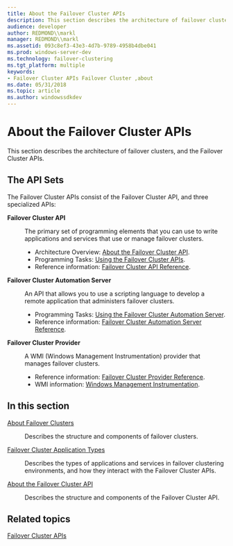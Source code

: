```yaml
---
title: About the Failover Cluster APIs
description: This section describes the architecture of failover clusters, and the Failover Cluster APIs.
audience: developer
author: REDMOND\\markl
manager: REDMOND\\markl
ms.assetid: 093c8ef3-43e3-4d7b-9789-4958b4dbe041
ms.prod: windows-server-dev
ms.technology: failover-clustering
ms.tgt_platform: multiple
keywords:
- Failover Cluster APIs Failover Cluster ,about
ms.date: 05/31/2018
ms.topic: article
ms.author: windowssdkdev
---
```


# About the Failover Cluster APIs

This section describes the architecture of failover clusters, and the Failover Cluster APIs.

## The API Sets

The Failover Cluster APIs consist of the Failover Cluster API, and three specialized APIs:

<dl> <dt>

<span id="Failover_Cluster_API"></span><span id="failover_cluster_api"></span><span id="FAILOVER_CLUSTER_API"></span>**Failover Cluster API**
</dt> <dd>

The primary set of programming elements that you can use to write applications and services that use or manage failover clusters.

-   Architecture Overview: [About the Failover Cluster API](the-server-cluster-api.md).
-   Programming Tasks: [Using the Failover Cluster APIs](using-the-server-cluster-api.md).
-   Reference information: [Failover Cluster API Reference](server-cluster-api-reference.md).

</dd> <dt>

<span id="Failover_Cluster_Automation_Server"></span><span id="failover_cluster_automation_server"></span><span id="FAILOVER_CLUSTER_AUTOMATION_SERVER"></span>**Failover Cluster Automation Server**
</dt> <dd>

An API that allows you to use a scripting language to develop a remote application that administers failover clusters.

-   Programming Tasks: [Using the Failover Cluster Automation Server](using-cluster-automation-server.md).
-   Reference information: [Failover Cluster Automation Server Reference](cluster-automation-server-reference.md).

</dd> <dt>

<span id="Failover_Cluster_Provider"></span><span id="failover_cluster_provider"></span><span id="FAILOVER_CLUSTER_PROVIDER"></span>**Failover Cluster Provider**
</dt> <dd>

A WMI (Windows Management Instrumentation) provider that manages failover clusters.

-   Reference information: [Failover Cluster Provider Reference](https://msdn.microsoft.com/library/aa372876).
-   WMI information: [Windows Management Instrumentation](https://msdn.microsoft.com/library/aa815502).

</dd> </dl>

## In this section

<dl> <dt>

[About Failover Clusters](about-server-clusters.md)
</dt> <dd>

Describes the structure and components of failover clusters.

</dd> <dt>

[Failover Cluster Application Types](server-cluster-application-types.md)
</dt> <dd>

Describes the types of applications and services in failover clustering environments, and how they interact with the Failover Cluster APIs.

</dd> <dt>

[About the Failover Cluster API](the-server-cluster-api.md)
</dt> <dd>

Describes the structure and components of the Failover Cluster API.

</dd> </dl>

## Related topics

<dl> <dt>

[Failover Cluster APIs](failover-cluster-apis-portal.md)
</dt> </dl>

 

 




